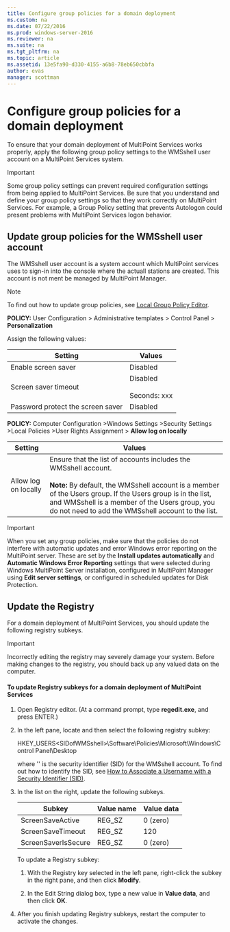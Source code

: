 ```yaml
---
title: Configure group policies for a domain deployment
ms.custom: na
ms.date: 07/22/2016
ms.prod: windows-server-2016
ms.reviewer: na
ms.suite: na
ms.tgt_pltfrm: na
ms.topic: article
ms.assetid: 13e5fa90-d330-4155-a6b8-78eb650cbbfa
author: evas    
manager: scottman
---
```

# Configure group policies for a domain deployment
To ensure that your domain deployment of MultiPoint Services works properly, apply the following group policy settings to the WMSshell user account on a MultiPoint Services system.  
  
> [!IMPORTANT]  
> Some group policy settings can prevent required configuration settings from being applied to MultiPoint Services. Be sure that you understand and define your group policy settings so that they work correctly on MultiPoint Services. For example, a Group Policy setting that prevents Autologon could present problems with MultiPoint Services logon behavior.  
  
## Update group policies for the WMSshell user account 
The WMSshell user account is a system account which MultiPoint services uses to sign-in into the console where the actuall stations are created. This account is not ment be managed by MultiPoint Manager.
  
> [!NOTE]  
> To find out how to update group policies, see [Local Group Policy Editor](https://technet.microsoft.com/library/dn265982.aspx).  
  
**POLICY:** User Configuration > Administrative templates > Control Panel > **Personalization**  
  
Assign the following values:  
  
|Setting|Values|  
|-----------|----------|  
|Enable screen saver|Disabled|  
|Screen saver timeout|Disabled<br /><br />Seconds: xxx|  
|Password protect the screen saver|Disabled|  
  
**POLICY:** Computer Configuration >Windows Settings >Security Settings >Local Policies >User Rights Assignment > **Allow log on locally**  
  
|Setting|Values|  
|-----------|----------|  
|Allow log on locally|Ensure that the list of accounts includes the WMSshell account.<br /><br />**Note:** By default, the WMSshell account is a member of the Users group. If the Users group is in the list, and WMSshell is a member of the Users group, you do not need to add the WMSshell account to the list.|  
  
> [!IMPORTANT]  
> When you set any group policies, make sure that the policies do not interfere with automatic updates and error Windows error reporting on the MultiPoint server. These are set by the **Install updates automatically** and **Automatic Windows Error Reporting** settings that were selected during Windows MultiPoint Server installation, configured in MultiPoint Manager using **Edit server settings**, or configured in scheduled updates for Disk Protection.  
  
## Update the Registry  
For a domain deployment of MultiPoint Services, you should update the following registry subkeys.  
  
> [!IMPORTANT]  
> Incorrectly editing the registry may severely damage your system. Before making changes to the registry, you should back up any valued data on the computer.  
  
#### To update Registry subkeys for a domain deployment of MultiPoint Services  
  
1.  Open Registry editor. (At a command prompt, type **regedit.exe**, and press ENTER.)  
  
2.  In the left pane, locate and then select the following registry subkey:  
  
    HKEY_USERS\<SIDofWMSshell>\Software\Policies\Microsoft\Windows\Control Panel\Desktop  
  
    where '<SIDofWMSshell>' is the security identifier (SID) for the WMSshell account. To find out how to identify the SID, see [How to Associate a Username with a Security Identifier (SID)](http://support.microsoft.com/kb/154599).  
  
3.  In the list on the right, update the following subkeys.  
  
    |Subkey|Value name|Value data|  
    |----------|--------------|--------------|  
    |ScreenSaveActive|REG_SZ|0 (zero)|  
    |ScreenSaveTimeout|REG_SZ|120|  
    |ScreenSaverIsSecure|REG_SZ|0 (zero)|  
  
    To update a Registry subkey:  
  
    1.  With the Registry key selected in the left pane, right-click the subkey in the right pane, and then click **Modify**.  
  
    2.  In the Edit String dialog box, type a new value in **Value data**, and then click **OK**.  
  
4.  After you finish updating Registry subkeys, restart the computer to activate the changes. 